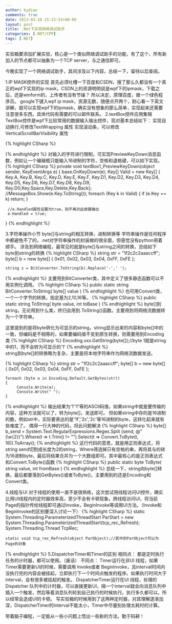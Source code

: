 ```yaml
---
author: bydiao
comments: true
date: 2013-03-28 15:23:53+00:00
layout: post
title: .Net下实现网络调试助手
categories: [.NET/CPP]
tags: [.NET]
---
```


实验箱要添加扩展实验，核心是一个类似网络调试助手的功能，有了这个，所有新加入的节点都可以抽象为一个TCP server，与之通信即可。

今晚实现了一个网络调试助手，其间涉及以下内容，总结一下，留待以后查阅。

1.IP MASK控件的实现
    首先必须吐槽一下百度和CSDN，搜了那么久都没有一个真正的wpf下实现的ip mask，CSDN上的资源明明说是wpf下的ipmask，下载之后，还是winform的，上传者有没有节操？
    所以决定，原理百度，做一个绿色程序员。
    google下键入wpf ip mask，资源无数，随便点开两个，耐心看一下英文讲解，就可以实现wpf下的ipmask，确实没有想象的那么简单，实现起来还需要注意很多东西。具体代码有需要的可以邮件联系。
2.textBox控件应用集锦
    TextBox控件是wpf下比较常用的数据输入输出控件，现对基本总结如下：
实现自动换行,可修改TextWrapping 属性
实现滚动条，可以修改VerticalScrollBarVisibility 属性

{% highlight CSharp %}
    <TextBox TextWrapping="Wrap" VerticalScrollBarVisibility="Auto" 
         Height="357" HorizontalAlignment="Left" Margin="265,20,0,0" 
         Name="textBox_rec" VerticalAlignment="Top" Width="459" Grid.Column="1" 
    />

{% endhighlight %}
对输入的字符进行限制，可实现PreviewKeyDown消息函数，例如让一个编辑框只能输入16进制的字符，空格和退格键，可以如下实现。
{% highlight CSharp %}
    private void textBox1_PreviewKeyDown(object sender, KeyEventArgs e) 
    {
        base.OnKeyDown(e);
        Key[] Valid = new Key[] { Key.A, Key.B, Key.C, Key.D, Key.E, Key.F,            Key.D1, Key.D2, Key.D3, 
                                      Key.D4, Key.D5, Key.D6, Key.D7, Key.D8, Key.D9, Key.D0,Key.Space,Key.Delete,Key.Back};
     //MessageBox.Show(e.Key.ToString());
     foreach (Key k in Valid)
     {
          if (e.Key == k)
              return;
     }

     //e.Handled属性设置为true，则不再对此按键输出
     e.Handled = true;  
}
{% endhighlight %}

3.字符串操作小节
  byte[]与string的相互转换，进制转换等
  字符串操作是任何程序中都避免不了的，.net对字符串操作的封装做的很全面，但感觉没有python用着顺手。
  涉及到网络编程，最常见的就是byte[]与string之间的转换，总结如下
byte到string的转换
{% highlight CSharp %}
    string str = "1f2c2c2aaaccff";
    byte[] b = new byte[] { 0x01, 0x02, 0x03, 0x04, 0xFF, 0xFE };

    string s = BitConverter.ToString(b).Replace('-',' ');
{% endhighlight %}
主要用到BitConverter类，其中定义了很多静态函数可以不用实例化调用。
{% highlight CSharp %}
    public static string BitConverter.ToString(
	    byte[] value
    )
{% endhighlight %}
也可用Convert类，一个一个字节的转换，指定基为2,10,16等。
{% highlight CSharp %}
    public static string ToString(
	    byte value,
	    int toBase
    )
{% endhighlight %}
byte[]到string，无论用到什么类，终归会用到.ToString()函数。主要用到将网络流数据转为一个字符串。

这里提到的是将byte转化为可显示的string，string显示出来的内容和byte[]中的一致，但编码是不相等的，如果要编码值不变到原生转换，则需要用到Encoding类
{% highlight CSharp %}
    Encoding.xxx.GetString(byte[]);//byte 1就是string中的1，而不会转为可显示的'1'
{% endhighlight %}    
string到byte[]的转换略为复杂，主要是将本地字符串作为网络流数据发送。

{% highlight CSharp %}
    string str = "1f2c2c2aaaccff";
    byte[] b = new byte[] { 0x01, 0x02, 0x03, 0x04, 0xFF, 0xFE };

    foreach (byte a in Encoding.Default.GetBytes(str))
    {
         Console.Write(a);
         Console.Write(" ");
    }
{% endhighlight %}
输出结果为'1''f'等的ASCII码值，如果string中就是要传输的内容，这种方法就可以了，转为byte[]，发送即可。
但如果string中存的是16进制的数，例如str中，实际要表达的是'1f','2c','2c'等16进制的byte，这转化起来就有些难度了。
偶得一行大神的代码，将此问题解决
{% highlight CSharp %}
    byte[] b_send = System.Text.RegularExpressions.Regex.Split
                        (send, @"(\w{2})").Where(t => t.Trim() != "").Select(t => Convert.ToByte(t, 16)).ToArray();
{% endhighlight %}
这行代码的意思，就是用正则表达式，将string send切割成长度为2的string，Where筛选掉只有空格的串，再将其与的转为16进制byte，最后将结果合并为一个大数组即可。其中最核心的是正则表达式和Convert.ToByte()函数
{% highlight CSharp %}
    public static byte ToByte(
	    string value,
	    int fromBase
    )
{% endhighlight %}
总结一下，string向byte[]转换，最后都要落到GetBytes()或者ToByte()，主要用到的还是Encoding和Convert类。

4.线程与UI
对于线程的使用一直不是很熟练，这次尝试用线程访问UI控件，确实比用UI线程内的定时器效率高，至少不会有卡顿现象。跨线程访问UI，将当前Page的指针传给线程即可通过Invoke，BeginInvoke等调用UI方法。（Invoke和BeginInvoke的区别要深入讨论一下）
{% highlight CSharp %}
    static System.Threading.ParameterizedThreadStart ParStart = new                System.Threading.ParameterizedThreadStart(tcp_rec_Refresh);
    System.Threading.Thread TcpRec;

    static void tcp_rec_Refresh(object ParObject);//其中的ParObject可以为Page的对象
{% endhighlight %}
5.DispatcherTimer和Timer的区别
相同点：
都是定时执行任务的计时器，都可以使用。（废话）
不同点：
Timer运行在非UI 线程，如果Timer需要更新UI的时候，需要调用 Invoke或者 BeginInvoke，且interval时间内没执行完的内容会被挂起，立即执行下一个时间点触发的程序。如果执行时间大于interval，会有很多被挂起的触发。
DispatcherTimer运行在UI 线程，处理的 Dispatcher 队列中的计时器，可以直接更新UI，隔一个interval就会向消息队列中插入一个触发，然后等着消息队列轮到自己执行的时候执行。执行多久都可以。所以经常会造成UI的卡顿。
写实验箱的时候用到了这两种定时器，对其理解逐渐加深，DispatcherTimer的interval不能太小，Timer中尽量别处理太耗时的计算。

带着脑子编程，一定能从一些小问题上悟出一些新的方法。勤于码耕！
